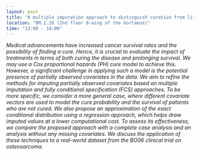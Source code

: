```yaml
---
layout: post
title: "A multiple imputation approach to distinguish curative from life-prolonging effects in the presence of missing covariates (Marta Cipriani)"
location: "BM.2.26 (2nd floor B-wing of the Gorlaeus)"
time: "13:00 - 14:00"
---
```


<em>
Medical advancements have increased cancer survival rates and the possibility of finding a cure. Hence, it is crucial to evaluate the impact of treatments in terms of
both curing the disease and prolonging survival. We may use a Cox proportional hazards (PH) cure model to achieve this. However, a significant challenge in applying
such a model is the potential presence of partially observed covariates in the data. We aim to refine the methods for imputing partially observed covariates based on
multiple imputation and fully conditional specification (FCS) approaches. To be more specific, we consider a more general case, where different covariate vectors are used
to model the cure probability and the survival of patients who are not cured. We also propose an approximation of the exact conditional distribution using a regression
approach, which helps draw imputed values at a lower computational cost. To assess its effectiveness, we compare the proposed approach with a complete case analysis
and an analysis without any missing covariates. We discuss the application of these techniques to a real-world dataset from the BO06 clinical trial on osteosarcoma.
</em>
